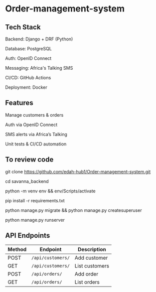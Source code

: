 # Order-management-system

## Tech Stack

Backend: Django + DRF (Python)

Database: PostgreSQL

Auth: OpenID Connect

Messaging: Africa's Talking SMS

CI/CD: GitHub Actions

Deployment: Docker

## Features

Manage customers & orders

Auth via OpenID Connect

SMS alerts via Africa’s Talking

Unit tests & CI/CD automation

## To review code

git clone https://github.com/edah-hub1/Order-management-system.git

cd savanna_backend

python -m venv env && env/Scripts/activate

pip install -r requirements.txt

python manage.py migrate && python manage.py createsuperuser

python manage.py runserver

## API Endpoints

| Method | Endpoint          | Description    |
| ------ | ----------------- | -------------- |
| POST   | `/api/customers/` | Add customer   |
| GET    | `/api/customers/` | List customers |
| POST   | `/api/orders/`    | Add order      |
| GET    | `/api/orders/`    | List orders    |
